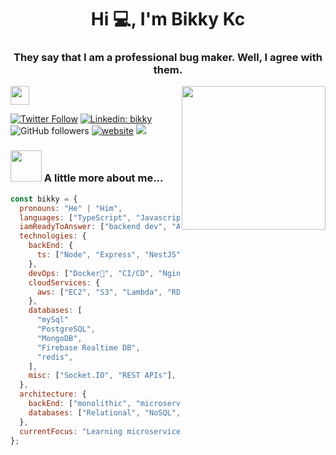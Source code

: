 <h1 align="center">Hi 💻, I'm Bikky Kc</h1>
<h3 align="center">They say that I am a professional bug maker. Well, I agree with them. </h3>
<img align='right' src="https://giphy.com/embed/KEYMsj2LcXzfcTP5ii" width="230">
</a><img src="https://media.giphy.com/media/WUlplcMpOCEmTGBtBW/giphy.gif" width="30">
</em></p>

[![Twitter Follow](https://img.shields.io/twitter/follow/misterbikky?label=Follow)](https://twitter.com/intent/follow?screen_name=misterbikky)
[![Linkedin: bikky](https://img.shields.io/badge/-bikky-blue?style=flat-square&logo=Linkedin&logoColor=white&link=https://www.linkedin.com/in/bharat-kc-876b70265/)](https://www.linkedin.com/in/bharat-kc-876b70265//)
![GitHub followers](https://img.shields.io/github/followers/bikky-kc013?label=Follow&style=social)
[![website](https://img.shields.io/badge/Website-46a2f1.svg?&style=flat-square&logo=Google-Chrome&logoColor=white&link=https://bikky.me/)](https://bikky.me/)
![](https://visitor-badge.glitch.me/badge?page_id=bikky-kc013.bikky-kc013)

### <img src="https://media.giphy.com/media/VgCDAzcKvsR6OM0uWg/giphy.gif" width="50"> A little more about me...

```javascript
const bikky = {
  pronouns: "He" | "Him",
  languages: ["TypeScript", "Javascript", "java"],
  iamReadyToAnswer: ["backend dev", "AWS", "tech trends"],
  technologies: {
    backEnd: {
      ts: ["Node", "Express", "NestJS"],
    },
    devOps: ["Docker🐳", "CI/CD", "Nginx", "GitHub Actions"],
    cloudServices: {
      aws: ["EC2", "S3", "Lambda", "RDS", "dyanamoDb"],
    },
    databases: [
      "mySql"
      "PostgreSQL",
      "MongoDB",
      "Firebase Realtime DB",
      "redis",
    ],
    misc: ["Socket.IO", "REST APIs"],
  },
  architecture: {
    backEnd: ["monolithic", "microservice~learning"],
    databases: ["Relational", "NoSQL", "In-memory"],
  },
  currentFocus: "Learning microservice with nest js and AWS",
};
```
